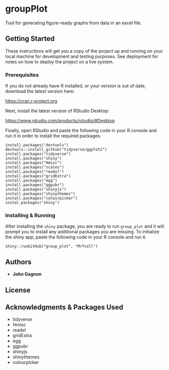 # groupPlot

Tool for generating figure-ready graphs from data in an excel file. 

## Getting Started

These instructions will get you a copy of the project up and running on your local machine for development and testing purposes. See deployment for notes on how to deploy the project on a live system.

### Prerequisites

If you do not already have R installed, or your version is out of date, download the latest version here: 

https://cran.r-project.org

Next, install the latest version of RStudio Desktop: 

https://www.rstudio.com/products/rstudio/#Desktop

Finally, open RStudio and paste the following code in your R console and run it in order to install the required packages.

```
install.packages("devtools")
devtools::install_github("tidyverse/ggplot2")
install.packages("tidyverse")
install.packages("shiny")
install.packages("Hmisc")
install.packages("scales")
install.packages("readxl")
install.packages("gridExtra")
install.packages("egg")
install.packages("ggpubr")
install.packages("shinyjs")
install.packages("shinythemes")
install.packages("colourpicker")
instal.packages("shiny")
```

### Installing & Running

After installing the `shiny` package, you are ready to run `group_plot` and it will prompt you to install any additional packages you are missing.
To initialize the shiny app, paste the following code in your R console and run it.

```
shiny::runGitHub("group_plot", "MrTcell")
```
## Authors

* **John Gagnon**

## License


## Acknowledgments & Packages Used

* tidyverse
* Hmisc
* readxl
* gridExtra
* egg
* ggpubr
* shinyjs
* shinythemes
* colourpicker
